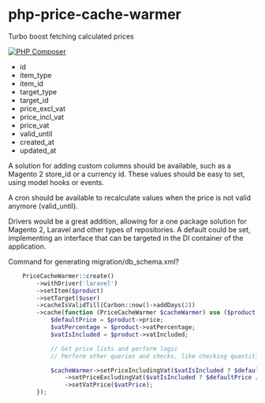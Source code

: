 # php-price-cache-warmer

Turbo boost fetching calculated prices

[![PHP Composer](https://github.com/CrixuAMG/php-price-cache-warmer/actions/workflows/php.yml/badge.svg)](https://github.com/CrixuAMG/php-price-cache-warmer/actions/workflows/php.yml)

- id
- item_type
- item_id
- target_type
- target_id
- price_excl_vat
- price_incl_vat
- price_vat
- valid_until
- created_at
- updated_at

A solution for adding custom columns should be available, such as a Magento 2 store_id or a currency id. These values
should be easy to set, using model hooks or events.

A cron should be available to recalculate values when the price is not valid anymore (valid_until).

Drivers would be a great addition, allowing for a one package solution for Magento 2, Laravel and other types of
repositories. A default could be set, implementing an interface that can be targeted in the DI container of the
application.

Command for generating migration/db_schema.xml?

```php
    PriceCacheWarmer::create()
        ->withDriver('laravel')
        ->setItem($product)
        ->setTarget($user)
        ->cacheIsValidTill(Carbon::now()->addDays(2))
        ->cache(function (PriceCacheWarmer $cacheWarmer) use ($product) {
            $defaultPrice = $product->price;
            $vatPercentage = $product->vatPercentage;
            $vatIsIncluded = $product->vatIncluded;

            // Get price lists and perform logic
            // Perform other queries and checks, like checking quantities

            $cacheWarmer->setPriceIncludingVat($vatIsIncluded ? $defaultPrice : $defaultPrice * $vatPercentage)
                ->setPriceExcludingVat($vatIsIncluded ? $defaultPrice / $vatPercentage : $defaultPrice)
                ->setVatPrice($vatPrice);
        });
```